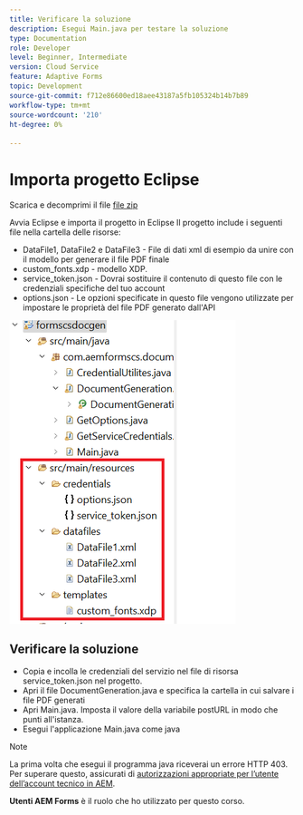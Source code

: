 ```yaml
---
title: Verificare la soluzione
description: Esegui Main.java per testare la soluzione
type: Documentation
role: Developer
level: Beginner, Intermediate
version: Cloud Service
feature: Adaptive Forms
topic: Development
source-git-commit: f712e86600ed18aee43187a5fb105324b14b7b89
workflow-type: tm+mt
source-wordcount: '210'
ht-degree: 0%

---
```



# Importa progetto Eclipse

Scarica e decomprimi il file [file zip](./assets/aem-forms-cs-doc-gen.zip)

Avvia Eclipse e importa il progetto in Eclipse Il progetto include i seguenti file nella cartella delle risorse:

* DataFile1, DataFile2 e DataFile3 - File di dati xml di esempio da unire con il modello per generare il file PDF finale
* custom_fonts.xdp - modello XDP.
* service_token.json - Dovrai sostituire il contenuto di questo file con le credenziali specifiche del tuo account
* options.json - Le opzioni specificate in questo file vengono utilizzate per impostare le proprietà del file PDF generato dall&#39;API

![file di risorse](./assets/resource-files.png)

## Verificare la soluzione

* Copia e incolla le credenziali del servizio nel file di risorsa service_token.json nel progetto.
* Apri il file DocumentGeneration.java e specifica la cartella in cui salvare i file PDF generati
* Apri Main.java. Imposta il valore della variabile postURL in modo che punti all&#39;istanza.
* Esegui l&#39;applicazione Main.java come java

>[!NOTE]
> La prima volta che esegui il programma java riceverai un errore HTTP 403. Per superare questo, assicurati di [autorizzazioni appropriate per l’utente dell’account tecnico in AEM](https://experienceleague.adobe.com/docs/experience-manager-learn/getting-started-with-aem-headless/authentication/service-credentials.html?lang=en#configure-access-in-aem).

**Utenti AEM Forms** è il ruolo che ho utilizzato per questo corso.

